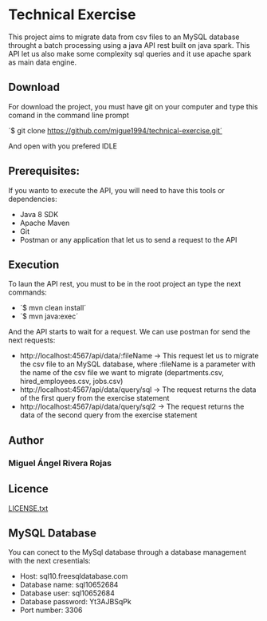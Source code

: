 # Technical Exercise

This project aims to migrate data from csv files to an MySQL database throught a batch processing using a java API rest built on java spark. This API let us also make some complexity sql queries and it use apache spark as main data engine.

## Download

For download the project, you must have git on your computer and type this comand in the command line prompt

´$ git clone https://github.com/migue1994/technical-exercise.git´

And open with you prefered IDLE

## Prerequisites:

If you wanto to execute the API, you will need to have this tools or dependencies:

* Java 8 SDK
* Apache Maven
* Git
* Postman or any application that let us to send a request to the API

## Execution

To laun the API rest, you must to be in the root project an type the next commands:

* ´$ mvn clean install´
* ´$ mvn java:exec´

And the API starts to wait for a request. We can use postman for send the next requests:

* http://localhost:4567/api/data/:fileName -> This request let us to migrate the csv file to an MySQL database, where :fileName is a parameter with the name of the csv file we want to migrate (departments.csv, hired_employees.csv, jobs.csv)
* http://localhost:4567/api/data/query/sql -> The request returns the data of the first query from the exercise statement
* http://localhost:4567/api/data/query/sql2 -> The request returns the data of the second query from the exercise statement

## Author

### Miguel Ángel Rivera Rojas

## Licence

[LICENSE.txt](LICENSE.txt)

## MySQL Database

You can conect to the MySql database through a database management with the next cresentials:

* Host: sql10.freesqldatabase.com
* Database name: sql10652684
* Database user: sql10652684
* Database password: Yt3AJBSqPk
* Port number: 3306
